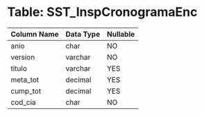 # Table: SST_InspCronogramaEnc

| Column Name | Data Type | Nullable |
|-------------|-----------|----------|
| anio | char | NO |
| version | varchar | NO |
| titulo | varchar | YES |
| meta_tot | decimal | YES |
| cump_tot | decimal | YES |
| cod_cia | char | NO |
